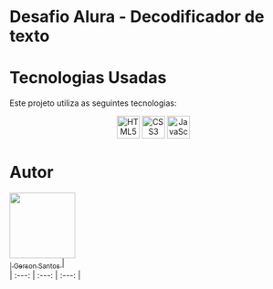 # Desafio Alura - Decodificador de texto

# Tecnologias Usadas

Este projeto utiliza as seguintes tecnologias:

<p align="center">
  <img src="https://cdn.jsdelivr.net/gh/devicons/devicon/icons/html5/html5-original.svg" alt="HTML5" width="40" height="40"/>
  <img src="https://cdn.jsdelivr.net/gh/devicons/devicon/icons/css3/css3-original.svg" alt="CSS3" width="40" height="40"/>
  <img src="https://cdn.jsdelivr.net/gh/devicons/devicon/icons/javascript/javascript-original.svg" alt="JavaScript" width="40" height="40"/>
</p>

# Autor

[<img loading="lazy" src="https://avatars.githubusercontent.com/u/173969058?v=4" width=115><br><sub>| Gerson Santos </sub>](https://github.com/gerson1077) |  
| :---: | :---: | :---: |

